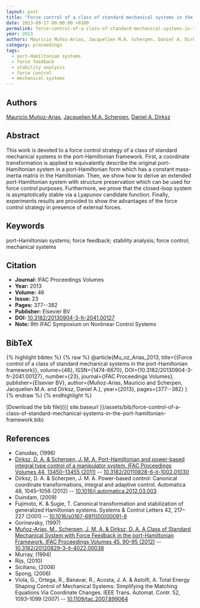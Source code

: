 ```yaml
---
layout: post
title: "Force control of a class of standard mechanical systems in the port-Hamiltonian framework"
date: 2013-09-17 00:00:00 +0100
permalink: force-control-of-a-class-of-standard-mechanical-systems-in-the-port-hamiltonian-framework
year: 2013
authors: Mauricio Muñoz-Arias, Jacquelien M.A. Scherpen, Daniel A. Dirksz
category: proceedings
tags:
  - port-Hamiltonian systems
  - force feedback
  - stability analysis
  - force control
  - mechanical systems
---
```

 
## Authors
[Mauricio Muñoz-Arias](authors/mauricio-munoz-arias), [Jacquelien M.A. Scherpen](authors/jacquelien-m-a-scherpen), [Daniel A. Dirksz](authors/daniel-a-dirksz)
 
## Abstract
This work is devoted to a force control strategy of a class of standard mechanical systems in the port-Hamiltonian framework. First, a coordinate transformation is applied to equivalently describe the original port-Hamiltonian system in a port-Hamiltonian form which has a constant mass-inertia matrix in the Hamiltonian. Then, we show how to derive an extended port-Hamiltonian system with structure preservation which can be used for force control purposes. Furthermore, we prove that the closed-loop system is asymptotically stable via a Lyapunov candidate function. Finally, experiments results are provided to show the advantages of the force control strategy in presence of external forces.
 
## Keywords
port-Hamiltonian systems; force feedback; stability analysis; force control; mechanical systems
 
## Citation
- **Journal:** IFAC Proceedings Volumes
- **Year:** 2013
- **Volume:** 46
- **Issue:** 23
- **Pages:** 377--382
- **Publisher:** Elsevier BV
- **DOI:** [10.3182/20130904-3-fr-2041.00127](https://doi.org/10.3182/20130904-3-fr-2041.00127)
- **Note:** 9th IFAC Symposium on Nonlinear Control Systems
 
## BibTeX
{% highlight bibtex %}
{% raw %}
@article{Mu_oz_Arias_2013,
  title={{Force control of a class of standard mechanical systems in the port-Hamiltonian framework}},
  volume={46},
  ISSN={1474-6670},
  DOI={10.3182/20130904-3-fr-2041.00127},
  number={23},
  journal={IFAC Proceedings Volumes},
  publisher={Elsevier BV},
  author={Muñoz-Arias, Mauricio and Scherpen, Jacquelien M.A. and Dirksz, Daniel A.},
  year={2013},
  pages={377--382}
}
{% endraw %}
{% endhighlight %}
 
[Download the bib file]({{ site.baseurl }}/assets/bib/force-control-of-a-class-of-standard-mechanical-systems-in-the-port-hamiltonian-framework.bib)
 
## References
- Canudas, (1996)
- [Dirksz, D. A. & Scherpen, J. M. A. Port-Hamiltonian and power-based integral type control of a manipulator system. IFAC Proceedings Volumes 44, 13450–13455 (2011)](port-hamiltonian-and-power-based-integral-type-control-of-a-manipulator-system) -- [10.3182/20110828-6-it-1002.01030](https://doi.org/10.3182/20110828-6-it-1002.01030)
- Dirksz, D. A. & Scherpen, J. M. A. Power-based control: Canonical coordinate transformations, integral and adaptive control. Automatica 48, 1045–1056 (2012) -- [10.1016/j.automatica.2012.03.003](https://doi.org/10.1016/j.automatica.2012.03.003)
- Duindam, (2009)
- Fujimoto, K. & Sugie, T. Canonical transformation and stabilization of generalized Hamiltonian systems. Systems &amp; Control Letters 42, 217–227 (2001) -- [10.1016/s0167-6911(00)00091-8](https://doi.org/10.1016/s0167-6911(00)00091-8)
- Gorinevsky, (1997)
- [Muñoz-Arias, M., Scherpen, J. M. A. & Dirksz, D. A. A Class of Standard Mechanical System with Force Feedback in the port-Hamiltonian Framework. IFAC Proceedings Volumes 45, 90–95 (2012)](a-class-of-standard-mechanical-system-with-force-feedback-in-the-port-hamiltonian-framework) -- [10.3182/20120829-3-it-4022.00038](https://doi.org/10.3182/20120829-3-it-4022.00038)
- Murray, (1994)
- Rijs, (2010)
- Siciliano, (2008)
- Spong, (2006)
- Viola, G., Ortega, R., Banavar, R., Acosta, J. A. & Astolfi, A. Total Energy Shaping Control of Mechanical Systems: Simplifying the Matching Equations Via Coordinate Changes. IEEE Trans. Automat. Contr. 52, 1093–1099 (2007) -- [10.1109/tac.2007.899064](https://doi.org/10.1109/tac.2007.899064)

